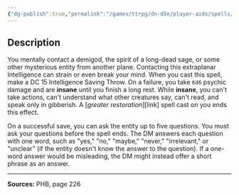 ```yaml
---
{"dg-publish":true,"permalink":"/games/ttrpg/dn-d5e/player-aids/spells/level-5/contact-other-plane/","tags":["ttrpg/dnd/5e","verbal","ritual","spell"],"noteIcon":""}
---
```



## Description
You mentally contact a demigod, the spirit of a long-dead sage, or some other mysterious entity from another plane.
Contacting this extraplanar Intelligence can strain or even break your mind.
When you cast this spell, make a DC 15 Intelligence Saving Throw.
On a failure, you take `6d6` psychic damage and are **insane** until you finish a long rest.
While **insane**, you can't take actions, can't understand what other creatures say, can't read, and speak only in gibberish.
A [*greater restoration*][link] spell cast on you ends this effect.

On a successful save, you can ask the entity up to five questions.
You must ask your questions before the spell ends.
The DM answers each question with one word, such as "yes," "no," "maybe," "never," "irrelevant," or "unclear" (if the entity doesn't know the answer to the question).
If a one-word answer would be misleading, the DM might instead offer a short phrase as an answer.

---

**Sources:** PHB, page 226
